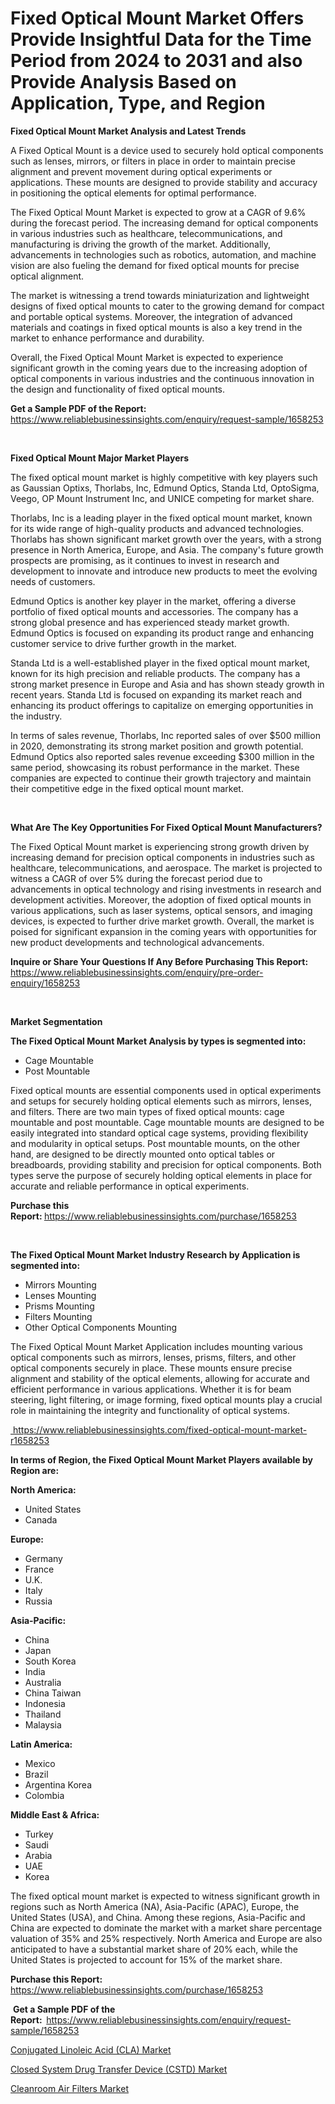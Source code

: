 <p><h1>Fixed Optical Mount Market Offers Provide Insightful Data for the Time Period from 2024 to 2031 and also Provide Analysis Based on Application, Type, and Region</h1></p><p><strong>Fixed Optical Mount Market Analysis and Latest Trends</strong></p>
<p><p>A Fixed Optical Mount is a device used to securely hold optical components such as lenses, mirrors, or filters in place in order to maintain precise alignment and prevent movement during optical experiments or applications. These mounts are designed to provide stability and accuracy in positioning the optical elements for optimal performance.</p><p>The Fixed Optical Mount Market is expected to grow at a CAGR of 9.6% during the forecast period. The increasing demand for optical components in various industries such as healthcare, telecommunications, and manufacturing is driving the growth of the market. Additionally, advancements in technologies such as robotics, automation, and machine vision are also fueling the demand for fixed optical mounts for precise optical alignment.</p><p>The market is witnessing a trend towards miniaturization and lightweight designs of fixed optical mounts to cater to the growing demand for compact and portable optical systems. Moreover, the integration of advanced materials and coatings in fixed optical mounts is also a key trend in the market to enhance performance and durability.</p><p>Overall, the Fixed Optical Mount Market is expected to experience significant growth in the coming years due to the increasing adoption of optical components in various industries and the continuous innovation in the design and functionality of fixed optical mounts.</p></p>
<p><strong>Get a Sample PDF of the Report:&nbsp;</strong> <a href="https://www.reliablebusinessinsights.com/enquiry/request-sample/1658253">https://www.reliablebusinessinsights.com/enquiry/request-sample/1658253</a></p>
<p>&nbsp;</p>
<p><strong>Fixed Optical Mount Major Market Players</strong></p>
<p><p>The fixed optical mount market is highly competitive with key players such as Gaussian Optixs, Thorlabs, Inc, Edmund Optics, Standa Ltd, OptoSigma, Veego, OP Mount Instrument Inc, and UNICE competing for market share. </p><p>Thorlabs, Inc is a leading player in the fixed optical mount market, known for its wide range of high-quality products and advanced technologies. Thorlabs has shown significant market growth over the years, with a strong presence in North America, Europe, and Asia. The company's future growth prospects are promising, as it continues to invest in research and development to innovate and introduce new products to meet the evolving needs of customers.</p><p>Edmund Optics is another key player in the market, offering a diverse portfolio of fixed optical mounts and accessories. The company has a strong global presence and has experienced steady market growth. Edmund Optics is focused on expanding its product range and enhancing customer service to drive further growth in the market. </p><p>Standa Ltd is a well-established player in the fixed optical mount market, known for its high precision and reliable products. The company has a strong market presence in Europe and Asia and has shown steady growth in recent years. Standa Ltd is focused on expanding its market reach and enhancing its product offerings to capitalize on emerging opportunities in the industry.</p><p>In terms of sales revenue, Thorlabs, Inc reported sales of over $500 million in 2020, demonstrating its strong market position and growth potential. Edmund Optics also reported sales revenue exceeding $300 million in the same period, showcasing its robust performance in the market. These companies are expected to continue their growth trajectory and maintain their competitive edge in the fixed optical mount market.</p></p>
<p>&nbsp;</p>
<p><strong>What Are The Key Opportunities For Fixed Optical Mount Manufacturers?</strong></p>
<p><p>The Fixed Optical Mount market is experiencing strong growth driven by increasing demand for precision optical components in industries such as healthcare, telecommunications, and aerospace. The market is projected to witness a CAGR of over 5% during the forecast period due to advancements in optical technology and rising investments in research and development activities. Moreover, the adoption of fixed optical mounts in various applications, such as laser systems, optical sensors, and imaging devices, is expected to further drive market growth. Overall, the market is poised for significant expansion in the coming years with opportunities for new product developments and technological advancements.</p></p>
<p><strong>Inquire or Share Your Questions If Any Before Purchasing This Report:</strong> <a href="https://www.reliablebusinessinsights.com/enquiry/pre-order-enquiry/1658253">https://www.reliablebusinessinsights.com/enquiry/pre-order-enquiry/1658253</a></p>
<p>&nbsp;</p>
<p><strong>Market Segmentation</strong></p>
<p><strong>The Fixed Optical Mount Market Analysis by types is segmented into:</strong></p>
<p><ul><li>Cage Mountable</li><li>Post Mountable</li></ul></p>
<p><p>Fixed optical mounts are essential components used in optical experiments and setups for securely holding optical elements such as mirrors, lenses, and filters. There are two main types of fixed optical mounts: cage mountable and post mountable. Cage mountable mounts are designed to be easily integrated into standard optical cage systems, providing flexibility and modularity in optical setups. Post mountable mounts, on the other hand, are designed to be directly mounted onto optical tables or breadboards, providing stability and precision for optical components. Both types serve the purpose of securely holding optical elements in place for accurate and reliable performance in optical experiments.</p></p>
<p><strong>Purchase this Report:&nbsp;</strong><a href="https://www.reliablebusinessinsights.com/purchase/1658253">https://www.reliablebusinessinsights.com/purchase/1658253</a></p>
<p>&nbsp;</p>
<p><strong>The Fixed Optical Mount Market Industry Research by Application is segmented into:</strong></p>
<p><ul><li>Mirrors Mounting</li><li>Lenses Mounting</li><li>Prisms Mounting</li><li>Filters Mounting</li><li>Other Optical Components Mounting</li></ul></p>
<p><p>The Fixed Optical Mount Market Application includes mounting various optical components such as mirrors, lenses, prisms, filters, and other optical components securely in place. These mounts ensure precise alignment and stability of the optical elements, allowing for accurate and efficient performance in various applications. Whether it is for beam steering, light filtering, or image forming, fixed optical mounts play a crucial role in maintaining the integrity and functionality of optical systems.</p></p>
<p><a href="https://www.reliablebusinessinsights.com/fixed-optical-mount-market-r1658253">&nbsp;https://www.reliablebusinessinsights.com/fixed-optical-mount-market-r1658253</a></p>
<p><strong>In terms of Region, the Fixed Optical Mount Market Players available by Region are:</strong></p>
<p>
    <p> <strong> North America: </strong>
        <ul>
            <li>United States</li>
            <li>Canada</li>
        </ul>
        </p> 
    <p> <strong> Europe: </strong>
        <ul>
            <li>Germany</li>
            <li>France</li>
            <li>U.K.</li>
            <li>Italy</li>
            <li>Russia</li>
        </ul>
        </p> 
    <p> <strong> Asia-Pacific: </strong>
        <ul>
            <li>China</li>
            <li>Japan</li>
            <li>South Korea</li>
            <li>India</li>
            <li>Australia</li>
            <li>China Taiwan</li>
            <li>Indonesia</li>
            <li>Thailand</li>
            <li>Malaysia</li>
        </ul>
        </p> 
    <p> <strong> Latin America: </strong>
        <ul>
            <li>Mexico</li>
            <li>Brazil</li>
            <li>Argentina Korea</li>
            <li>Colombia</li>
        </ul>
        </p> 
    <p> <strong> Middle East & Africa: </strong>
        <ul>
            <li>Turkey</li>
            <li>Saudi</li>
            <li>Arabia</li>
            <li>UAE</li>
            <li>Korea</li>
        </ul>
    </p>
    </p>
<p><p>The fixed optical mount market is expected to witness significant growth in regions such as North America (NA), Asia-Pacific (APAC), Europe, the United States (USA), and China. Among these regions, Asia-Pacific and China are expected to dominate the market with a market share percentage valuation of 35% and 25% respectively. North America and Europe are also anticipated to have a substantial market share of 20% each, while the United States is projected to account for 15% of the market share.</p></p>
<p><strong>Purchase this Report: </strong><a href="https://www.reliablebusinessinsights.com/purchase/1658253">https://www.reliablebusinessinsights.com/purchase/1658253</a></p>
<p>&nbsp;<strong>Get a Sample PDF of the Report:&nbsp;&nbsp;</strong><a href="https://www.reliablebusinessinsights.com/enquiry/request-sample/1658253">https://www.reliablebusinessinsights.com/enquiry/request-sample/1658253</a></p>
<p><strong></strong></p>
<p><p><a href="https://github.com/ChiragRP21/Market-Research-Report-List-5/blob/main/conjugated-linoleic-acid-cla-market.md">Conjugated Linoleic Acid (CLA) Market</a></p><p><a href="https://github.com/jasminebabez/Market-Research-Report-List-1/blob/main/closed-system-drug-transfer-device-cstd-market.md">Closed System Drug Transfer Device (CSTD) Market</a></p><p><a href="https://github.com/Leeanford76845djf/Market-Research-Report-List-1/blob/main/cleanroom-air-filters-market.md">Cleanroom Air Filters Market</a></p></p>